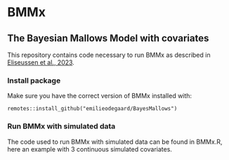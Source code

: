 # BMMx
## The Bayesian Mallows Model with covariates
This repository contains code necessary to run BMMx as described in [Eliseussen et al., 2023](https://arxiv.org/abs/2312.12966).

### Install package
Make sure you have the correct version of BMMx installed with:
```
remotes::install_github("emilieodegaard/BayesMallows")
```

### Run BMMx with simulated data
The code used to run BMMx with simulated data can be found in BMMx.R, here an example with 3 continuous simulated covariates. 

